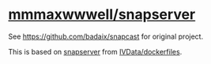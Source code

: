 # [mmmaxwwwell/snapserver](https://github.com/mmmaxwwwell/snapserver)

See https://github.com/badaix/snapcast for original project.

This is based on [snapserver](https://github.com/IVData/dockerfiles/tree/master/snapserver) from [IVData/dockerfiles](https://github.com/IVData/dockerfiles).
